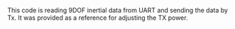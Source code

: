 This code is reading 9DOF inertial data from UART and sending the data by Tx.
It was provided as a reference for adjusting the TX power.